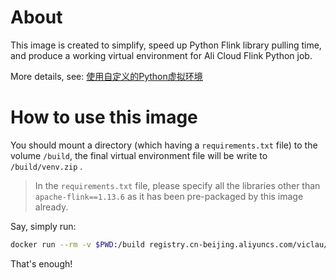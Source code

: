 # About

This image is created to simplify, speed up Python Flink library pulling time, and produce a working virtual environment for Ali Cloud Flink Python job.

More details, see: [使用自定义的Python虚拟环境](https://help.aliyun.com/document_detail/207351.html#section-mug-8wi-mom)

# How to use this image

You should mount a directory (which having a `requirements.txt` file) to the volume `/build`, the final virtual environment file will be write to `/build/venv.zip` .

> In the `requirements.txt` file, please specify all the libraries other than `apache-flink==1.13.6` as it has been pre-packaged by this image already.

Say, simply run:

```bash
docker run --rm -v $PWD:/build registry.cn-beijing.aliyuncs.com/viclau/aliyun-flink-venv-gen:3.7.9_1.13.6
```

That's enough!
